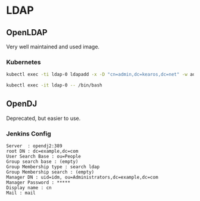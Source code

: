 # LDAP

## OpenLDAP

Very well maintained and used image.


### Kubernetes

```bash
kubectl exec -ti ldap-0 ldapadd -x -D "cn=admin,dc=kearos,dc=net" -w admin -f /container/service/slapd/assets/test/new-user.ldif -H ldap://ldap.example.org -ZZ
```

```bash
kubectl exec -it ldap-0 -- /bin/bash
```

## OpenDJ

Deprecated, but easier to use.

### Jenkins Config

```
Server  : opendj2:389
root DN : dc=example,dc=com
User Search Base : ou=People
Group search base : (empty)
Group Membership type : search ldap
Group Membership search : (empty)
Manager DN : uid=idm, ou=Administrators,dc=example,dc=com
Manager Password : *****
Display name : cn
Mail : mail
```